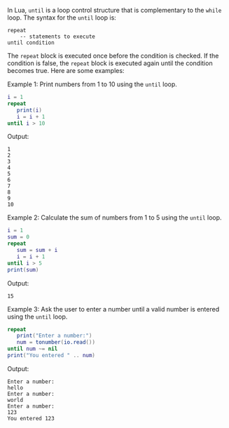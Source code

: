 In Lua, `until` is a loop control structure that is complementary to the `while` loop. The syntax for the `until` loop is:

```
repeat
    -- statements to execute
until condition
```

The `repeat` block is executed once before the condition is checked. If the condition is false, the `repeat` block is executed again until the condition becomes true. Here are some examples:

Example 1: Print numbers from 1 to 10 using the `until` loop.

```lua
i = 1
repeat
   print(i)
   i = i + 1
until i > 10
```

Output:

```
1
2
3
4
5
6
7
8
9
10
```

Example 2: Calculate the sum of numbers from 1 to 5 using the `until` loop.

```lua
i = 1
sum = 0
repeat
   sum = sum + i
   i = i + 1
until i > 5
print(sum)
```

Output:

```
15
```

Example 3: Ask the user to enter a number until a valid number is entered using the `until` loop.

```lua
repeat
   print("Enter a number:")
   num = tonumber(io.read())
until num ~= nil
print("You entered " .. num)
```

Output:

```
Enter a number:
hello
Enter a number:
world
Enter a number:
123
You entered 123
```